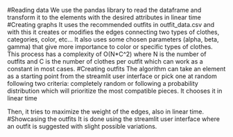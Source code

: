 #Reading data
We use the pandas library to read the dataframe and transform it to the elements with the desired attributes in linear time
#Creating graphs
It uses the recommended outfits in outfit_data.csv and with this it creates or modifies the edges connecting two types of clothes, categories, color, etc... It also uses some chosen parameters (alpha, beta, gamma) that give more importance to color or specific types of clothes.
This process has a complexity of O(N*C^2) where N is the number of outfits and C is the number of clothes per outfit which can work as a constant in most cases.
#Creating outfits
The algorithm can take an element as a starting point from the streamlit user interface or pick one at random following two criteria: completely random or following a probability distribution which will prioritize the most compatible pieces. It chooses it in linear time

Then, it tries to maximize the weight of the edges, also in linear time.
#Showcasing the outfits
It is done using the streamlit user interface where an outfit is suggested with slight possible variations.
